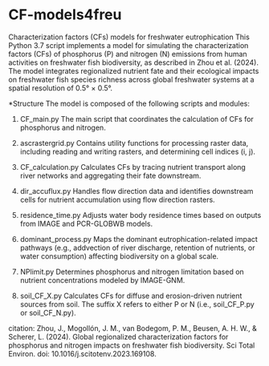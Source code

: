 # CF-models4freu
Characterization factors (CFs) models for freshwater eutrophication
This Python 3.7 script implements a model for simulating the characterization factors (CFs) of phosphorus (P) and nitrogen (N) emissions from human activities on freshwater fish biodiversity, as described in Zhou et al. (2024).
The model integrates regionalized nutrient fate and their ecological impacts on freshwater fish species richness across global freshwater systems at a spatial resolution of 0.5° × 0.5°.

*Structure
The model is composed of the following scripts and modules:

1. CF_main.py
The main script that coordinates the calculation of CFs for phosphorus and nitrogen.

2. ascrastergrid.py
Contains utility functions for processing raster data, including reading and writing rasters, and determining cell indices (i, j).

3. CF_calculation.py
Calculates CFs by tracing nutrient transport along river networks and aggregating their fate downstream.

4. dir_accuflux.py
Handles flow direction data and identifies downstream cells for nutrient accumulation using flow direction rasters.

5. residence_time.py
Adjusts water body residence times based on outputs from IMAGE and PCR-GLOBWB models.

6. dominant_process.py
Maps the dominant eutrophication-related impact pathways (e.g., addvection of river discharge, retention of nutrients, or water consumption) affecting biodiversity on a global scale.

7. NPlimit.py
Determines phosphorus and nitrogen limitation based on nutrient concentrations modeled by IMAGE-GNM.

8. soil_CF_X.py
Calculates CFs for diffuse and erosion-driven nutrient sources from soil. The suffix X refers to either P or N (i.e., soil_CF_P.py or soil_CF_N.py).

citation: Zhou, J., Mogollón, J. M., van Bodegom, P. M., Beusen, A. H. W., & Scherer, L. (2024). Global regionalized characterization factors for phosphorus and nitrogen impacts on freshwater fish biodiversity. Sci Total Environ. doi: 10.1016/j.scitotenv.2023.169108.